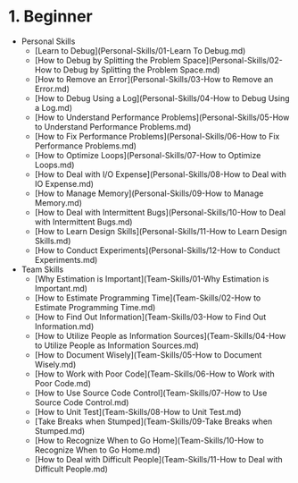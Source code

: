 # 1. Beginner
[//]: # (Version:1.0.0)
- Personal Skills
	- [Learn to Debug](Personal-Skills/01-Learn To Debug.md)
	- [How to Debug by Splitting the Problem Space](Personal-Skills/02-How to Debug by Splitting the Problem Space.md)
	- [How to Remove an Error](Personal-Skills/03-How to Remove an Error.md)
	- [How to Debug Using a Log](Personal-Skills/04-How to Debug Using a Log.md)
	- [How to Understand Performance Problems](Personal-Skills/05-How to Understand Performance Problems.md)
	- [How to Fix Performance Problems](Personal-Skills/06-How to Fix Performance Problems.md)
	- [How to Optimize Loops](Personal-Skills/07-How to Optimize Loops.md)
	- [How to Deal with I/O Expense](Personal-Skills/08-How to Deal with IO Expense.md)
	- [How to Manage Memory](Personal-Skills/09-How to Manage Memory.md)
	- [How to Deal with Intermittent Bugs](Personal-Skills/10-How to Deal with Intermittent Bugs.md)
	- [How to Learn Design Skills](Personal-Skills/11-How to Learn Design Skills.md)
	- [How to Conduct Experiments](Personal-Skills/12-How to Conduct Experiments.md)
- Team Skills
	- [Why Estimation is Important](Team-Skills/01-Why Estimation is Important.md)
	- [How to Estimate Programming Time](Team-Skills/02-How to Estimate Programming Time.md)
	- [How to Find Out Information](Team-Skills/03-How to Find Out Information.md)
	- [How to Utilize People as Information Sources](Team-Skills/04-How to Utilize People as Information Sources.md)
	- [How to Document Wisely](Team-Skills/05-How to Document Wisely.md)
	- [How to Work with Poor Code](Team-Skills/06-How to Work with Poor Code.md)
	- [How to Use Source Code Control](Team-Skills/07-How to Use Source Code Control.md)
	- [How to Unit Test](Team-Skills/08-How to Unit Test.md)
	- [Take Breaks when Stumped](Team-Skills/09-Take Breaks when Stumped.md)
	- [How to Recognize When to Go Home](Team-Skills/10-How to Recognize When to Go Home.md)
	- [How to Deal with Difficult People](Team-Skills/11-How to Deal with Difficult People.md)